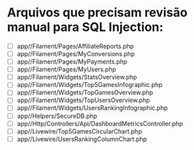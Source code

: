 # Arquivos que precisam revisão manual para SQL Injection:

- [ ] app//Filament/Pages/AffiliateReports.php
- [ ] app//Filament/Pages/MyConversions.php
- [ ] app//Filament/Pages/MyPayments.php
- [ ] app//Filament/Pages/MyUsers.php
- [ ] app//Filament/Widgets/StatsOverview.php
- [ ] app//Filament/Widgets/Top5GamesInfographic.php
- [ ] app//Filament/Widgets/TopGamesOverview.php
- [ ] app//Filament/Widgets/TopUsersOverview.php
- [ ] app//Filament/Widgets/UsersRankingInfographic.php
- [ ] app//Helpers/SecureDB.php
- [ ] app//Http/Controllers/Api/DashboardMetricsController.php
- [ ] app//Livewire/Top5GamesCircularChart.php
- [ ] app//Livewire/UsersRankingColumnChart.php
